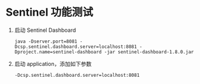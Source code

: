 # Sentinel 功能测试

1. 启动 Sentinel Dashboard

   ```shell
   java -Dserver.port=8081 -Dcsp.sentinel.dashboard.server=localhost:8081 -Dproject.name=sentinel-dashboard -jar sentinel-dashboard-1.8.0.jar
   ```

2. 启动 application，添加如下参数

   ```shell
   -Dcsp.sentinel.dashboard.server=localhost:8081
   ```

   

